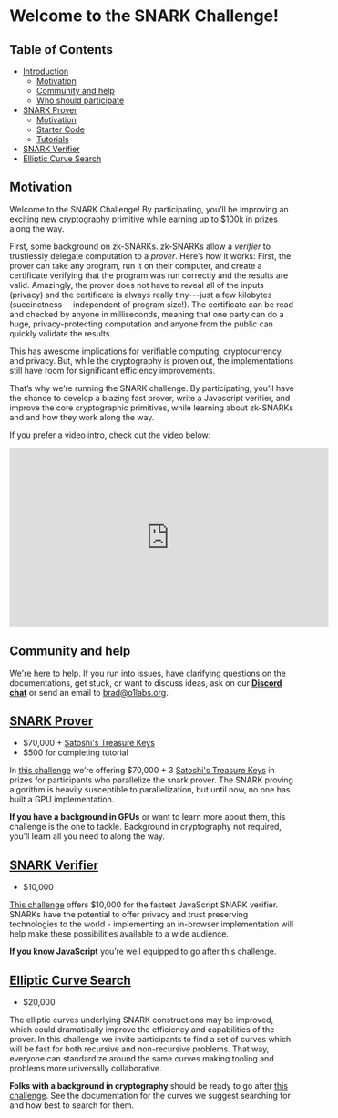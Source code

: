 # Welcome to the SNARK Challenge! 

## Table of Contents

- [Introduction](#introduction)
	+ [Motivation](#motivation)
	+ [Community and help](#community-and-help)
	+ [Who should participate](#who-should-participate)
- [SNARK Prover](https://coinlist.co/build/coda/pages/prover)
	+ [Motivation](https://coinlist.co/build/coda/pages/prover#motivation)
	+ [Starter Code](https://coinlist.co/build/coda/pages/prover#starter-code)
	+ [Tutorials](https://coinlist.co/build/coda/pages/prover#tutorials)
- [SNARK Verifier](https://coinlist.co/build/coda/pages/verifier)
- [Elliptic Curve Search](https://coinlist.co/build/coda/pages/theory)

## Motivation

Welcome to the SNARK Challenge! By participating, you’ll be improving an exciting new cryptography primitive while earning up to $100k in prizes along the way.

First, some background on zk-SNARKs. zk-SNARKs allow a *verifier* to trustlessly delegate computation to a *prover*. Here’s how it works: First, the prover can take any program, run it on their computer, and create a certificate verifying that the program was run correctly and the results are valid. Amazingly, the prover does not have to reveal all of the inputs (privacy) and the certificate is always really tiny---just a few kilobytes (succinctness---independent of program size!). The certificate can be read and checked by anyone in milliseconds, meaning that one party can do a huge, privacy-protecting computation and anyone from the public can quickly validate the results.

This has awesome implications for verifiable computing, cryptocurrency, and privacy. But, while the cryptography is proven out, the implementations still have room for significant efficiency improvements.

That’s why we’re running the SNARK challenge. By participating, you’ll have the chance to develop a blazing fast prover, write a Javascript verifier, and improve the core cryptographic primitives, while learning about zk-SNARKs and and how they work along the way.

If you prefer a video intro, check out the video below:

<iframe width="560" height="315" src="https://www.youtube.com/embed/81uR9W5PZ5M" frameborder="0" allow="accelerometer; autoplay; encrypted-media; gyroscope; picture-in-picture" allowfullscreen></iframe>

## Community and help

We're here to help. If you run into issues, have clarifying questions on the documentations, get stuck, or want to discuss ideas, ask on our [**Discord chat**](https://discord.gg/DUhaJ42) or send an email to brad@o1labs.org.

## [SNARK Prover](https://coinlist.co/build/coda/pages/prover)

- $70,000 + [Satoshi's Treasure Keys](https://satoshistreasure.xyz/16)
- $500 for completing tutorial

In [this challenge](https://coinlist.co/build/coda/pages/prover) we’re offering $70,000 + 3 [Satoshi's Treasure Keys](https://satoshistreasure.xyz/16) in prizes for participants who parallelize the snark prover. The SNARK proving algorithm is heavily susceptible to parallelization, but until now, no one has built a GPU implementation.

**If you have a background in GPUs** or want to learn more about them, this challenge is the one to tackle. Background in cryptography not required, you’ll learn all you need to along the way.


## [SNARK Verifier](https://coinlist.co/build/coda/pages/verifier)

- $10,000

[This challenge](https://coinlist.co/build/coda/pages/verifier) offers $10,000 for the fastest JavaScript SNARK verifier. SNARKs have the potential to offer privacy and trust preserving technologies to the world - implementing an in-browser implementation will help make these possibilities available to a wide audience.

**If you know JavaScript** you’re well equipped to go after this challenge.

## [Elliptic Curve Search](https://coinlist.co/build/coda/pages/theory)

- $20,000

The elliptic curves underlying SNARK constructions may be improved, which could dramatically improve the efficiency and capabilities of the prover. In this challenge we invite participants to find a set of curves which will be fast for both recursive and non-recursive problems. That way, everyone can standardize around the same curves making tooling and problems more universally collaborative.

**Folks with a background in cryptography** should be ready to go after [this challenge](https://coinlist.co/build/coda/pages/theory). See the documentation for the curves we suggest searching for and how best to search for them.
